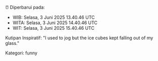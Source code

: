 ⏰ Diperbarui pada:
- WIB: Selasa, 3 Juni 2025 13.40.46 UTC
- WITA: Selasa, 3 Juni 2025 14.40.46 UTC
- WIT: Selasa, 3 Juni 2025 15.40.46 UTC

Kutipan Inspiratif:
"I used to jog but the ice cubes kept falling out of my glass."


Kategori: funny

